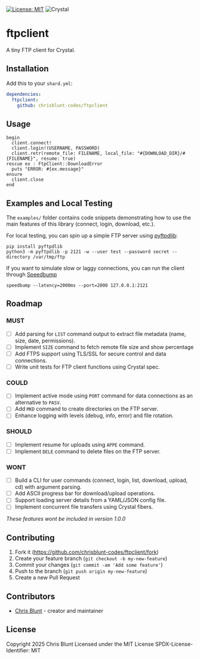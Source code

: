[![License: MIT](https://img.shields.io/badge/License-MIT-yellow.svg)](https://opensource.org/licenses/MIT)
![Crystal](https://img.shields.io/badge/Crystal-1.17-blue)

# ftpclient

A tiny FTP client for Crystal.

## Installation

Add this to your `shard.yml`:

```yaml
dependencies:
  ftpclient:
    github: chrisblunt-codes/ftpclient
```

## Usage

```
begin
  client.connect!
  client.login!(USERNAME, PASSWORD)
  client.retr(remote_file: FILENAME, local_file: "#{DOWNLOAD_DIR}/#{FILENAME}", resume: true)
rescue ex : FtpClient::DownloadError
  puts "ERROR: #{ex.message}"
ensure
  client.close
end
```

## Examples and Local Testing

The `examples/` folder contains code snippets demonstrating how to use the main features of this library (connect, login, download, etc.).

For local testing, you can spin up a simple FTP server using [pyftpdlib](https://github.com/giampaolo/pyftpdlib):

```
pip install pyftpdlib
python3 -m pyftpdlib -p 2121 -w --user test --password secret --directory /var/tmp/ftp
```

If you want to simulate slow or laggy connections, you can run the client through [Speedbump](https://github.com/hello-woof/Speedbump)

```
speedbump --latency=2000ms --port=2000 127.0.0.1:2121
```

## Roadmap
 
### MUST
- [ ] Add parsing for `LIST` command output to extract file metadata (name, size, date, permissions).
- [ ] Implement `SIZE` command to fetch remote file size and show percentage 
- [ ] Add FTPS support using TLS/SSL for secure control and data connections.
- [ ] Write unit tests for FTP client functions using Crystal spec.

### COULD
- [ ] Implement active mode using `PORT` command for data connections as an alternative to `PASV`.
- [ ] Add `MKD` command to create directories on the FTP server.
- [ ] Enhance logging with levels (debug, info, error) and file rotation.

### SHOULD
- [ ] Implement resume for uploads using `APPE` command.
- [ ] Implement `DELE` command to delete files on the FTP server.

### WONT
- [ ] Build a CLI for user commands (connect, login, list, download, upload, cd) with argument parsing.
- [ ] Add ASCII progress bar for download/upload operations.
- [ ] Support loading server details from a YAML/JSON config file.
- [ ] Implement concurrent file transfers using Crystal fibers.

_These features wont be included in version 1.0.0_


## Contributing

1. Fork it (<https://github.com/chrisblunt-codes/ftpclient/fork>)
2. Create your feature branch (`git checkout -b my-new-feature`)
3. Commit your changes (`git commit -am 'Add some feature'`)
4. Push to the branch (`git push origin my-new-feature`)
5. Create a new Pull Request

## Contributors

- [Chris Blunt](https://github.com/chrisblunt-codes) - creator and maintainer


## License

Copyright 2025 Chris Blunt
Licensed under the MIT License
SPDX-License-Identifier: MIT

